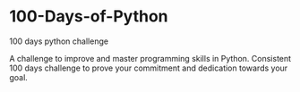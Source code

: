 # 100-Days-of-Python
100 days python challenge
 
A challenge to improve and master programming skills in Python. 
Consistent 100 days challenge to prove your commitment and dedication towards your goal.

